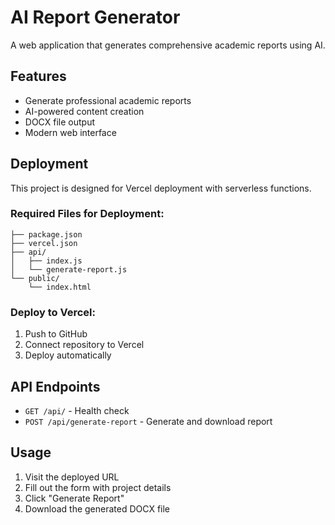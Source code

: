 # AI Report Generator

A web application that generates comprehensive academic reports using AI.

## Features

- Generate professional academic reports
- AI-powered content creation
- DOCX file output
- Modern web interface

## Deployment

This project is designed for Vercel deployment with serverless functions.

### Required Files for Deployment:

```
├── package.json
├── vercel.json
├── api/
│   ├── index.js
│   └── generate-report.js
└── public/
    └── index.html
```

### Deploy to Vercel:

1. Push to GitHub
2. Connect repository to Vercel
3. Deploy automatically

## API Endpoints

- `GET /api/` - Health check
- `POST /api/generate-report` - Generate and download report

## Usage

1. Visit the deployed URL
2. Fill out the form with project details
3. Click "Generate Report"
4. Download the generated DOCX file